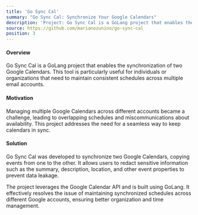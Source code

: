 ```yaml
---
title: 'Go Sync Cal'
summary: "Go Sync Cal: Synchronize Your Google Calendars"
description: 'Project: Go Sync Cal is a GoLang project that enables the synchronization of two Google Calendars'
source: https://github.com/marianozunino/go-sync-cal
position: 3
---
```

#### Overview

Go Sync Cal is a GoLang project that enables the synchronization of two Google Calendars. This tool is particularly useful for individuals or organizations that need to maintain consistent schedules across multiple email accounts.

#### Motivation

Managing multiple Google Calendars across different accounts became a challenge, leading to overlapping schedules and miscommunications about availability. This project addresses the need for a seamless way to keep calendars in sync.

#### Solution

Go Sync Cal was developed to synchronize two Google Calendars, copying events from one to the other. It allows users to redact sensitive information such as the summary, description, location, and other event properties to prevent data leakage.

The project leverages the Google Calendar API and is built using GoLang. It effectively resolves the issue of maintaining synchronized schedules across different Google accounts, ensuring better organization and time management.
